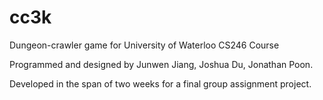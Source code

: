 # cc3k
Dungeon-crawler game for University of Waterloo CS246 Course

Programmed and designed by Junwen Jiang, Joshua Du, Jonathan Poon.

Developed in the span of two weeks for a final group assignment project.
